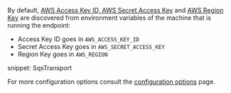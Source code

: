 By default, [AWS Access Key ID, AWS Secret Access Key](https://docs.aws.amazon.com/general/latest/gr/aws-sec-cred-types.html#access-keys-and-secret-access-keys) and [AWS Region Key](https://docs.aws.amazon.com/general/latest/gr/rande.html#sqs_region) are discovered from environment variables of the machine that is running the endpoint:
 
 * Access Key ID goes in `AWS_ACCESS_KEY_ID`
 * Secret Access Key goes in `AWS_SECRET_ACCESS_KEY`
 * Region Key goes in `AWS_REGION`
 
snippet: SqsTransport

For more configuration options consult the [configuration options](/transports/sqs/configuration-options.md) page.